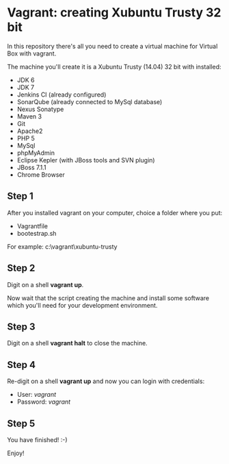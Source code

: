 Vagrant: creating Xubuntu Trusty 32 bit 
=======

In this repository there's all you need to create a virtual machine for Virtual Box with vagrant.

The machine you'll create it is a Xubuntu Trusty (14.04) 32 bit with installed:
* JDK 6
* JDK 7
* Jenkins CI (already configured)
* SonarQube (already connected to MySql database)
* Nexus Sonatype
* Maven 3
* Git
* Apache2
* PHP 5
* MySql
* phpMyAdmin
* Eclipse Kepler (with JBoss tools and SVN plugin)
* JBoss 7.1.1
* Chrome Browser

## Step 1

After you installed vagrant on your computer, choice a folder where you put:
* Vagrantfile
* bootestrap.sh

For example: c:\vagrant\xubuntu-trusty

## Step 2

Digit on a shell **vagrant up**.

Now wait that the script creating the machine and install some software which you'll need for your development environment.

## Step 3

Digit on a shell **vagrant halt** to close the machine.

## Step 4

Re-digit on a shell **vagrant up** and now you can login with credentials:
* User: *vagrant*
* Password: *vagrant*

## Step 5

You have finished! :-)

Enjoy!
